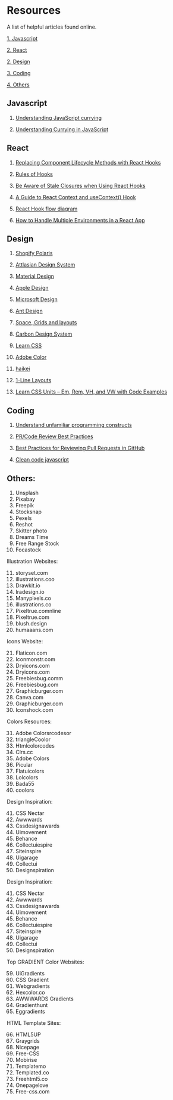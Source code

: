 
# Resources

A list of helpful articles found online.


[1. Javascript](#javascript)

[2. React](#react)

[2. Design](#design)

[3. Coding](#coding)

[4. Others](#others)

## Javascript

1. [Understanding JavaScript currying](https://blog.logrocket.com/understanding-javascript-currying/)

2. [Understanding Currying in JavaScript](https://blog.bitsrc.io/understanding-currying-in-javascript-ceb2188c339)

## React

1. [Replacing Component Lifecycle Methods with React Hooks](https://blog.carbonfive.com/replacing-component-lifecycle-methods-with-react-hooks/)

2. [Rules of Hooks](https://reactjs.org/docs/hooks-rules.html)

3. [Be Aware of Stale Closures when Using React Hooks](https://dmitripavlutin.com/react-hooks-stale-closures/)

4. [A Guide to React Context and useContext() Hook](https://dmitripavlutin.com/react-context-and-usecontext/)

5. [React Hook flow diagram](https://raw.githubusercontent.com/donavon/hook-flow/master/hook-flow.png)

6. [How to Handle Multiple Environments in a React App](https://betterprogramming.pub/managing-environments-for-provisional-builds-with-react-app-1fb411e3597)

## Design

1. [Shopify Polaris](https://polaris.shopify.com/)

2. [Attlasian Design System](https://atlassian.design/)

3. [Material Design](https://material.io/design)

4. [Apple Design](https://developer.apple.com/design/)

5. [Microsoft Design](https://www.microsoft.com/design/fluent/#/)

6. [Ant Design](https://ant.design/)

7. [Space, Grids and layouts](https://www.designsystems.com/)

8. [Carbon Design System](https://www.carbondesignsystem.com/)

9. [Learn CSS](https://web.dev/learn/css/)

10. [Adobe Color](https://color.adobe.com/create/color-wheel)

11. [haikei](https://app.haikei.app/)

12. [1-Line Layouts](https://1linelayouts.glitch.me/)

13. [Learn CSS Units – Em, Rem, VH, and VW with Code Examples](https://www.freecodecamp.org/news/learn-css-units-em-rem-vh-vw-with-code-examples/)

## Coding

1. [Understand unfamiliar programming constructs](https://denigma.app/)

2. [PR/Code Review Best Practices](https://dev.to/nirajkvinit/pr-code-review-best-practices-5363)

3. [Best Practices for Reviewing Pull Requests in GitHub](https://www.backhub.co/blog/best-practices-reviewing-pull-requests-github)

4. [Clean code javascript](https://github.com/ryanmcdermott/clean-code-javascript)

## Others:

1. Unsplash
2. Pixabay
3. Freepik
4. Stocksnap
5. Pexels
6. Reshot
7. Skitter photo
8. Dreams Time
9. Free Range Stock
10. Focastock

Illustration Websites:

11. storyset.com
12. illustrations.coo
13. Drawkit.io
14. Iradesign.io
15. Manypixels.co
16. illustrations.co
17. Pixeltrue.comnline
18. Pixeltrue.com
19. blush.design
20. humaaans.com

Icons Website:

21. Flaticon.com
22. Iconmonstr.com
23. Dryicons.com
24. Dryicons.com
25. Freebiesbug.comm
26. Freebiesbug.com
27. Graphicburger.com
28. Canva.com
29. Graphicburger.com
30. Iconshock.com

Colors Resources:

31. Adobe Colorsrcodesor
32. triangleCoolor
33. Htmlcolorcodes
34. Clrs.cc
35. Adobe Colors
36. Picular
37. Flatuicolors
38. Lolcolors
39. Bada55
40. coolors

Design Inspiration:

41. CSS Nectar
42. Awwwards
43. Cssdesignawards
44. Uimovement
45. Behance
46. Collectuiespire
47. Siteinspire
48. Uigarage
49. Collectui
50. Designspiration


Design Inspiration:

41. CSS Nectar
42. Awwwards
43. Cssdesignawards
44. Uimovement
45. Behance
46. Collectuiespire
47. Siteinspire
48. Uigarage
49. Collectui
50. Designspiration

Top GRADIENT Color Websites:

59. UiGradients
60. CSS Gradient
61. Webgradients 
62. Hexcolor.co
63. AWWWARDS Gradients
64. Gradienthunt
65. Eggradients

HTML Template Sites:

66. HTML5UP
67. Graygrids
68. Nicepage
69. Free-CSS
70. Mobirise
71. Templatemo
72. Templated.co
73. Freehtml5.co
74. Onepagelove
75. Free-css.com
